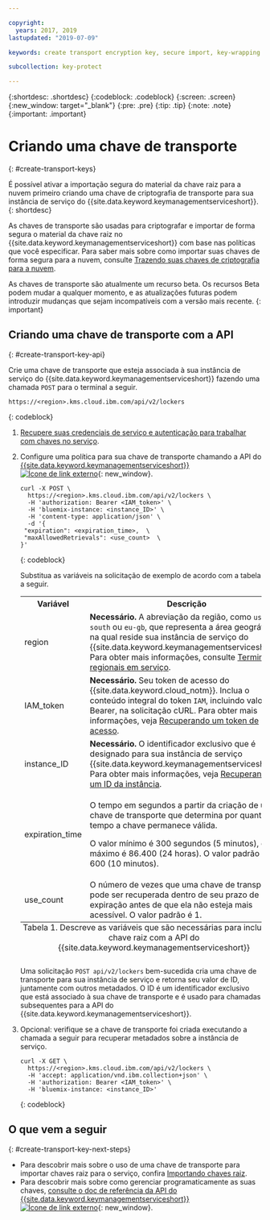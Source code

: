 ```yaml
---

copyright:
  years: 2017, 2019
lastupdated: "2019-07-09"

keywords: create transport encryption key, secure import, key-wrapping key, transport key API examples

subcollection: key-protect

---
```


{:shortdesc: .shortdesc}
{:codeblock: .codeblock}
{:screen: .screen}
{:new_window: target="_blank"}
{:pre: .pre}
{:tip: .tip}
{:note: .note}
{:important: .important}

# Criando uma chave de transporte
{: #create-transport-keys}

É possível ativar a importação segura do material da chave raiz para a nuvem primeiro criando uma chave de criptografia de transporte para sua instância de serviço do {{site.data.keyword.keymanagementserviceshort}}.
{: shortdesc}

As chaves de transporte são usadas para criptografar e importar de forma segura o material da chave raiz no {{site.data.keyword.keymanagementserviceshort}} com base nas políticas que você especificar. Para saber mais sobre como importar suas chaves de forma segura para a nuvem, consulte [Trazendo suas chaves de criptografia para a nuvem](/docs/services/key-protect/concepts?topic=key-protect-importing-keys).

As chaves de transporte são atualmente um recurso beta. Os recursos Beta podem mudar a qualquer momento, e as atualizações futuras podem introduzir mudanças que sejam incompatíveis com a versão mais recente.
{: important}

## Criando uma chave de transporte com a API
{: #create-transport-key-api}

Crie uma chave de transporte que esteja associada à sua instância de serviço do {{site.data.keyword.keymanagementserviceshort}} fazendo uma chamada `POST` para o terminal a seguir.

```
https://<region>.kms.cloud.ibm.com/api/v2/lockers
```
{: codeblock}

1. [Recupere suas credenciais de serviço e autenticação para trabalhar com chaves no serviço](/docs/services/key-protect?topic=key-protect-set-up-api).

2. Configure uma política para sua chave de transporte chamando a API do [{{site.data.keyword.keymanagementserviceshort}}![Ícone de link externo](../../icons/launch-glyph.svg "Ícone de link externo")](https://{DomainName}/apidocs/key-protect){: new_window}.

    ```cURL
    curl -X POST \
      https://<region>.kms.cloud.ibm.com/api/v2/lockers \
      -H 'authorization: Bearer <IAM_token>' \
      -H 'bluemix-instance: <instance_ID>' \
      -H 'content-type: application/json' \
      -d '{
     "expiration": <expiration_time>,  \
     "maxAllowedRetrievals": <use_count>  \
    }'
    ```
    {: codeblock}

    Substitua as variáveis na solicitação de exemplo de acordo com a tabela a seguir.

      <table>
        <tr>
          <th>Variável</th>
          <th>Descrição</th>
        </tr>
        <tr>
          <td><varname>region</varname></td>
          <td><strong>Necessário.</strong> A abreviação da região, como <code>us-south</code> ou <code>eu-gb</code>, que representa a área geográfica na qual reside sua instância de serviço do {{site.data.keyword.keymanagementserviceshort}}. Para obter mais informações, consulte <a href="/docs/services/key-protect?topic=key-protect-regions#service-endpoints">Terminais regionais em serviço</a>.</td>
        </tr>
        <tr>
          <td><varname>IAM_token</varname></td>
          <td><strong>Necessário.</strong> Seu token de acesso do {{site.data.keyword.cloud_notm}}. Inclua o conteúdo integral do token <code>IAM</code>, incluindo valor Bearer, na solicitação cURL. Para obter mais informações, veja <a href="/docs/services/key-protect?topic=key-protect-retrieve-access-token">Recuperando um token de acesso</a>.</td>
        </tr>
        <tr>
          <td><varname>instance_ID</varname></td>
          <td><strong>Necessário.</strong> O identificador exclusivo que é designado para sua instância de serviço {{site.data.keyword.keymanagementserviceshort}}. Para obter mais informações, veja <a href="/docs/services/key-protect?topic=key-protect-retrieve-instance-ID">Recuperando um ID da instância</a>.</td>
        </tr>
        <tr>
          <td><varname>expiration_time</varname></td>
          <td>
            <p>O tempo em segundos a partir da criação de uma chave de transporte que determina por quanto tempo a chave permanece válida.</p>
            <p>O valor mínimo é 300 segundos (5 minutos), e o máximo é 86.400 (24 horas). O valor padrão é 600 (10 minutos).</p>
          </td>
        </tr>
        <tr>
          <td><varname>use_count</varname></td>
          <td>O número de vezes que uma chave de transporte pode ser recuperada dentro de seu prazo de expiração antes de que ela não esteja mais acessível. O valor padrão é 1.</td>
        </tr>
          <caption style="caption-side:bottom;">Tabela 1. Descreve as variáveis que são necessárias para incluir uma chave raiz com a API do {{site.data.keyword.keymanagementserviceshort}}</caption>
      </table>

    Uma solicitação `POST api/v2/lockers` bem-sucedida cria uma chave de transporte para sua instância de serviço e retorna seu valor de ID, juntamente com outros metadados. O ID é um identificador exclusivo que está associado à sua chave de transporte e é usado para chamadas subsequentes para a API do {{site.data.keyword.keymanagementserviceshort}}.

3. Opcional: verifique se a chave de transporte foi criada executando a chamada a seguir para recuperar metadados sobre a instância de serviço.

    ```cURL
    curl -X GET \
      https://<region>.kms.cloud.ibm.com/api/v2/lockers \
      -H 'accept: application/vnd.ibm.collection+json' \
      -H 'authorization: Bearer <IAM_token>' \
      -H 'bluemix-instance: <instance_ID>'
    ```
    {: codeblock}

## O que vem a seguir
{: #create-transport-key-next-steps}

- Para descobrir mais sobre o uso de uma chave de transporte para importar chaves raiz para o serviço, confira [Importando chaves raiz](/docs/services/key-protect?topic=key-protect-import-root-keys).
- Para descobrir mais sobre como gerenciar programaticamente as suas chaves, [consulte o doc de referência da API do {{site.data.keyword.keymanagementserviceshort}} ![Ícone de link externo](../../icons/launch-glyph.svg "Ícone de link externo")](https://{DomainName}/apidocs/key-protect){: new_window}.
